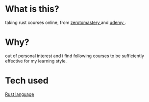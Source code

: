# What is this? 
taking rust courses online, from [ zerotomastery ]( https://zerotomastery.io ) and [ udemy ]( https://udemy.com ). 

# Why?
out of personal interest and i find following courses to be sufficiently effective for my learning style.

# Tech used
[ Rust language ]( https://www.rust-lang.org/ )
